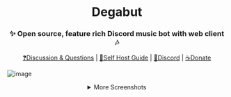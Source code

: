 <div align="center">
<h1>Degabut</h1>

<h3>✨ Open source, feature rich Discord music bot with web client 🎶</h3>

[❓Discussion & Questions](https://github.com/orgs/degabut/discussions) |
[📄Self Host Guide](https://github.com/degabut/examples) |
[💬Discord](http://discord.gg/PHkDCkyVMY) |
[☕Donate](https://ko-fi.com/suspiowl)

</div>

![image](https://github.com/degabut/.github/assets/32597776/dc921c6c-3233-457d-ae9f-9c731b42e856)

<details>
    <summary align="center">More Screenshots</summary>
    <img src="https://github.com/degabut/.github/assets/32597776/0980ae91-5ac3-487e-8703-4beb7d11d0e8" />
    <img src="https://github.com/degabut/.github/assets/32597776/1da492c0-c50e-47c1-819b-53ea89e84760" />
    <img src="https://github.com/degabut/.github/assets/32597776/5bd471fa-af49-46ca-a243-943b9859b7d4" />
    <div align="center">
        <img src="https://github.com/degabut/.github/assets/32597776/dde1eb36-1772-467c-be7c-455e690c929d" width="45%" />
        &nbsp;&nbsp;
        <img src="https://github.com/degabut/.github/assets/32597776/390ee99d-a6df-4bdf-816f-9de174d11467" width="45%" />
    </div>
</details>
